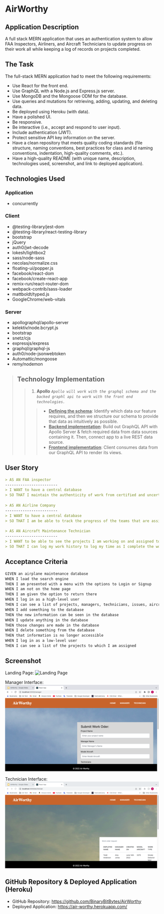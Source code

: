# AirWorthy

## Application Description

A full stack MERN application that uses an authentication system to allow FAA Inspectors, Airliners, and Aircraft Technicians to update progress on their work all while keeping a log of records on projects completed.

## The Task

The full-stack MERN application had to meet the following requirements:

* Use React for the front end.
* Use GraphQL with a Node.js and Express.js server.
* Use MongoDB and the Mongoose ODM for the database.
* Use queries and mutations for retrieving, adding, updating, and deleting data.
* Be deployed using Heroku (with data).
* Have a polished UI.
* Be responsive.
* Be interactive (i.e., accept and respond to user input).
* Include authentication (JWT).
* Protect sensitive API key information on the server.
* Have a clean repository that meets quality coding standards (file structure, naming conventions, best practices for class and id naming conventions, indentation, high-quality comments, etc.).
* Have a high-quality README (with unique name, description, technologies used, screenshot, and link to deployed application).

## Technologies Used

### Application
* concurrently

### Client
* @testing-library/jest-dom
* @testing-library/react-testing-library
* bootstrap
* jQuery
* auth0/jwt-decode
* lokesh/lightbox2
* sass/node-sass
* necolas/normalize.css
* floating-ui/popper.js
* facebook/react-dom
* facebook/create-react-app
* remix-run/react-router-dom
* webpack-contrib/sass-loader
* mattboldt/typed.js
* GoogleChrome/web-vitals

### Server
* apollographql/apollo-server
* kelektiv/node.bcrypt.js
* bootstrap
* snetz/cjs
* expressjs/express
* graphql/graphql-js
* auth0/node-jsonwebtoken
* Automattic/mongoose
* remy/nodemon

> ## Technology Implementation
>> 1. **Apollo**
>> <emp>_`Apollo will work with the graphql schema and the backed graphl api to work with the front end technologies.`_</emp>
>>> - <u>**Defining the schema**</u>: Identify which data our feature requires, and then we structure our schema to provide that data as intuitively as possible.
>>> - <u>**Backend implementation**</u>: Build out GraphQL API with Apollo Server & fetch required data from data sources containing it. Then, connect app to a live REST data source.
>>> - <u>**Frontend implementation**</u>: Client consumes data from our GraphQL API to render its views.


## User Story

```md
> AS AN FAA inspector 
------------------------
> I WANT to have a central database
> SO THAT I maintain the authenticity of work from certified and uncertified technicians.

> AS AN Airline Company 
------------------------
> I WANT to have a central database
> SO THAT I am be able to track the progress of the teams that are assigned to maintenance of our aircraft.

> AS AN Aircraft Maintenance Technician 
------------------------
> I WANT to be able to see the projects I am working on and assigned to
> SO THAT I can log my work history to log my time as I complete the work I do ?on the aircraft.
```
## Acceptance Criteria

```md
GIVEN an airplane maintenance database
WHEN I load the search engine
THEN I am presented with a menu with the options to Login or Signup
WHEN I am not on the home page
THEN I am given the option to return there
WHEN I log in as a high-level user
THEN I can see a list of projects, managers, technicians, issues, aircraft and completion statuses
WHEN I add something to the database
THEN the new information can be seen in the database
WHEN I update anything in the database
THEN those changes are made in the database
WHEN I delete something from the database
THEN that information is no longer accessible
WHEN I log in as a low-level user
THEN I can see a list of the projects to which I am assigned
```
## Screenshot

Landing Page:
![Landing Page](/assets/images/AirWorthy_Landing.png)

Manager Interface:
![Manager Interface](assets/images/Manager_Landing.png)

Technician Interface:
![Technician Interface](assets/images/Tech_Landing.png)

## GitHub Repository & Deployed Application (Heroku)

* GitHub Repository: <https://github.com/BinaryBitBytes/AirWorthy>
* Deployed Application: <https://air-worthy.herokuapp.com/>
